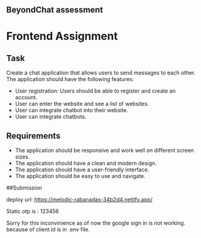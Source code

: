 ## BeyondChat assessment
# Frontend Assignment

## Task
Create a chat application that allows users to send messages to each other. The application should have the following features:

- User registration: Users should be able to register and create an account.
- User can enter the website and see a list of websites.  
- User can integrate chatbot into their website.
- User can integrate chatbots.


## Requirements

- The application should be responsive and work well on different screen sizes.
- The application should have a clean and modern design.
- The application should have a user-friendly interface.
- The application should be easy to use and navigate.

##Submission

deploy url: https://melodic-rabanadas-34b2d4.netlify.app/

Static otp is : 123456

Sorry for this inconvinience as of now the google sign in is not working. because of client id is in .env file.

